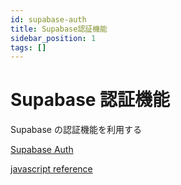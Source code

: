 ```yaml
---
id: supabase-auth
title: Supabase認証機能
sidebar_position: 1
tags: []
---
```


# Supabase 認証機能

Supabase の認証機能を利用する

[Supabase Auth](https://supabase.com/docs/guides/auth)

[javascript reference](https://supabase.com/docs/reference/javascript/auth-onauthstatechange)

